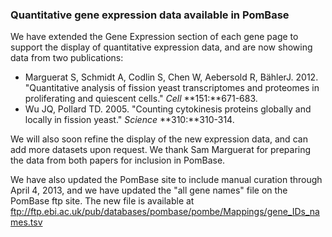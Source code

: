 ### Quantitative gene expression data available in PomBase

We have extended the Gene Expression section of each gene page to
support the display of quantitative expression data, and are now showing
data from two publications:

-   Marguerat S, Schmidt A, Codlin S, Chen W, Aebersold R,
    BählerJ. 2012. "Quantitative analysis of fission yeast
    transcriptomes and proteomes in proliferating and quiescent cells."
    *Cell* **151:**671-683.
-   Wu JQ, Pollard TD. 2005. "Counting cytokinesis proteins globally and
    locally in fission yeast." *Science* **310:**310-314.

We will also soon refine the display of the new expression data, and can
add more datasets upon request. We thank Sam Marguerat for preparing the
data from both papers for inclusion in PomBase.

We have also updated the PomBase site to include manual curation through
April 4, 2013, and we have updated the "all gene names" file on the
PomBase ftp site. The new file is available at\
<ftp://ftp.ebi.ac.uk/pub/databases/pombase/pombe/Mappings/gene_IDs_names.tsv>

